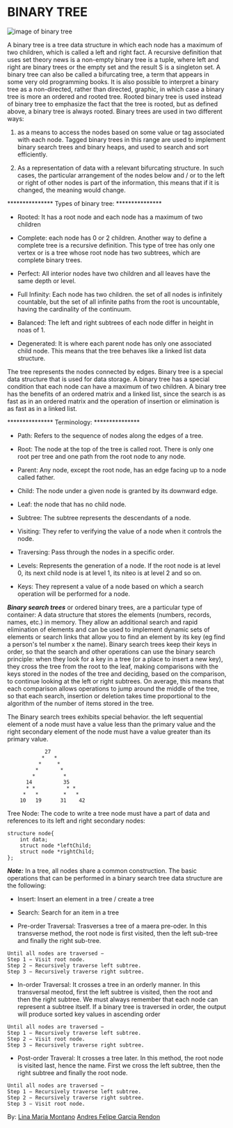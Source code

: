 # BINARY TREE

![image of binary tree](https://encrypted-tbn0.gstatic.com/images?q=tbn%3AANd9GcRWayBb1E3A1DQjFAaSMqJ3DN8BbAHzhUitGZ49aTtn_Vd9V6yQ)

A binary tree is a tree data structure in which each node has a maximum of two children, which is called a left and right fact. A recursive definition that uses set theory news is a non-empty binary tree is a tuple, where left and right are binary trees or the empty set and the result S is a singleton set. A binary tree can also be called a bifurcating tree, a term that appears in some very old programming books. It is also possible to interpret a binary tree as a non-directed, rather than directed, graphic, in which case a binary tree is more an ordered and rooted tree. Rooted binary tree is used instead of binary tree to emphasize the fact that the tree is rooted, but as defined above, a binary tree is always rooted.
Binary trees are used in two different ways:

1. as a means to access the nodes based on some value or tag associated with each node. Tagged binary trees in this range are used to implement binary search trees and binary heaps, and used to search and sort efficiently.

2. As a representation of data with a relevant bifurcating structure. In such cases, the particular arrangement of the nodes below and / or to the left or right of other nodes is part of the information, this means that if it is changed, the meaning would change.

*************** Types of binary tree: ***************

* Rooted: It has a root node and each node has a maximum of two children

* Complete: each node has 0 or 2 children. Another way to define a complete tree is a recursive definition. This type of tree has only one vertex or is a tree whose root node has two subtrees, which are complete binary trees.

* Perfect: All interior nodes have two children and all leaves have the same depth or level.

* Full Infinity: Each node has two children. the set of all nodes is infinitely countable, but the set of all infinite paths from the root is uncountable, having the cardinality of the continuum.

* Balanced: The left and right subtrees of each node differ in height in noas of 1.

* Degenerated: It is where each parent node has only one associated child node. This means that the tree behaves like a linked list data structure.

The tree represents the nodes connected by edges. Binary tree is a special data structure that is used for data storage. A binary tree has a special condition that each node can have a maximum of two children. A binary tree has the benefits of an ordered matrix and a linked list, since the search is as fast as in an ordered matrix and the operation of insertion or elimination is as fast as in a linked list.

***************  Terminology:  ***************

* Path: Refers to the sequence of nodes along the edges of a tree.

* Root: The node at the top of the tree is called root. There is only one root per tree and one path from the root node to any node.

* Parent: Any node, except the root node, has an edge facing up to a node called father.

* Child: The node under a given node is granted by its downward edge.

* Leaf: the node that has no child node.

* Subtree: The subtree represents the descendants of a node.

* Visiting: They refer to verifying the value of a node when it controls the node.

* Traversing: Pass through the nodes in a specific order.

* Levels: Represents the generation of a node. If the root node is at level 0, its next child node is at level 1, its niteo is at level 2 and so on.

* Keys: They represent a value of a node based on which a search operation will be performed for a node.

***Binary search trees*** or ordered binary trees, are a particular type of container: A data structure that stores the elements (numbers, records, names, etc.) in memory. They allow an additional search and rapid elimination of elements and can be used to implement dynamic sets of elements or search links that allow you to find an element by its key (eg find a person's tel number x the name).
Binary search trees keep their keys in order, so that the search and other operations can use the binary search principle: when they look for a key in a tree (or a place to insert a new key), they cross the tree from the root to the leaf, making comparisons with the keys stored in the nodes of the tree and deciding, based on the comparison, to continue looking at the left or right subtrees. On average, this means that each comparison allows operations to jump around the middle of the tree, so that each search, insertion or deletion takes time proportional to the algorithm of the number of items stored in the tree.

The Binary search trees exhibits special behavior. the left sequential element of a node must have a value less than the primary value and the right secondary element of the node must have a value greater than its primary value.

		     	27
		       *   *
		      *     *
		     *       *
	        *         *
	      14		  35
	      * *          * *
	     *   *        *   *
	    10   19      31    42

Tree Node:
The code to write a tree node must have a part of data and references to its left and right secondary nodes:

```
structure node{
	int data;
	struct node *leftChild;
	struct node *rightChild;
};
```
***Note:*** In a tree, all nodes share a common construction.
The basic operations that can be performed in a binary search tree data structure are the following:

* Insert: Insert an element in a tree / create a tree

* Search: Search for an item in a tree

* Pre-order Traversal: Trasverses a tree of a maera pre-oder.
In this transverse method, the root node is first visited, then the left sub-tree and finally the right sub-tree.
```
Until all nodes are traversed −
Step 1 − Visit root node.
Step 2 − Recursively traverse left subtree.
Step 3 − Recursively traverse right subtree.
```

* In-order Traversal: It crosses a tree in an orderly manner.
In this transversal meotod, first the left subtree is visited, then the root and then the right subtree. We must always remember that each node can represent a subtree itself.
If a binary tree is traversed in order, the output will produce sorted key values ​​in ascending order
```
Until all nodes are traversed −
Step 1 − Recursively traverse left subtree.
Step 2 − Visit root node.
Step 3 − Recursively traverse right subtree.
```
* Post-order Traveral: It crosses a tree later.
In this method, the root node is visited last, hence the name. First we cross the left subtree, then the right subtree and finally the root node.
```
Until all nodes are traversed −
Step 1 − Recursively traverse left subtree.
Step 2 − Recursively traverse right subtree.
Step 3 − Visit root node.
```

By:
[Lina Maria Montano](https://github.com/calypsobronte/)
[Andres Felipe Garcia Rendon](https://github.com/andres0191/)